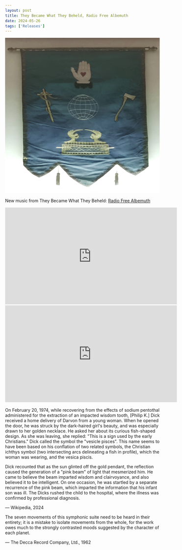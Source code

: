 ```yaml
---
layout: post
title: They Became What They Beheld, Radio Free Albemuth
date: 2024-05-26
tags: ['Releases']
---
```

![Radio Free Albemuth](/assets/images/radio-free-albemuth.jpg)

New music from They Became What They Beheld: [Radio Free Albemuth](https://theybecamewhattheybeheld.bandcamp.com/album/radio-free-albemuth)<!--x-->

<iframe width="560" height="315" src="https://www.youtube.com/embed/rT82FIPARv0?si=xxHluGfCH0SE_cSG" title="YouTube video player" frameborder="0" allow="accelerometer; autoplay; clipboard-write; encrypted-media; gyroscope; picture-in-picture; web-share" referrerpolicy="strict-origin-when-cross-origin" allowfullscreen></iframe>

<iframe width="560" height="315" src="https://www.youtube.com/embed/UjfD0ztE29w?si=XZ6I5eNX81SS0Ull" title="YouTube video player" frameborder="0" allow="accelerometer; autoplay; clipboard-write; encrypted-media; gyroscope; picture-in-picture; web-share" referrerpolicy="strict-origin-when-cross-origin" allowfullscreen></iframe>

On February 20, 1974, while recovering from the effects of sodium pentothal administered for the extraction of an impacted wisdom tooth, [Philip K.] Dick received a home delivery of Darvon from a young woman. When he opened the door, he was struck by the dark-haired girl's beauty, and was especially drawn to her golden necklace. He asked her about its curious fish-shaped design. As she was leaving, she replied: "This is a sign used by the early Christians." Dick called the symbol the "vesicle pisces". This name seems to have been based on his conflation of two related symbols, the Christian ichthys symbol (two intersecting arcs delineating a fish in profile), which the woman was wearing, and the vesica piscis.

Dick recounted that as the sun glinted off the gold pendant, the reflection caused the generation of a "pink beam" of light that mesmerized him. He came to believe the beam imparted wisdom and clairvoyance, and also believed it to be intelligent. On one occasion, he was startled by a separate recurrence of the pink beam, which imparted the information that his infant son was ill. The Dicks rushed the child to the hospital, where the illness was confirmed by professional diagnosis.

— Wikipedia, 2024

The seven movements of this symphonic suite need to be heard in their entirety; it is a mistake to isolate movements from the whole, for the work owes much to the strongly contrasted moods suggested by the character of each planet.

— The Decca Record Company, Ltd., 1962
